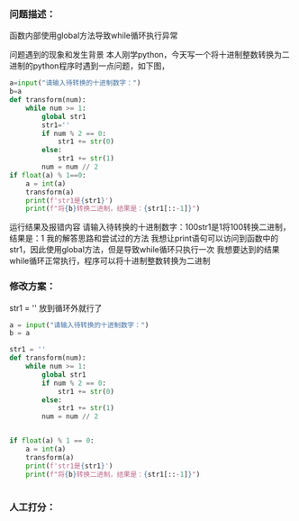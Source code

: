 ### 问题描述：
<p>函数内部使用global方法导致while循环执行异常</p>
问题遇到的现象和发生背景
本人刚学python，今天写一个将十进制整数转换为二进制的python程序时遇到一点问题，如下图，

```python
a=input("请输入待转换的十进制数字：")
b=a
def transform(num):
    while num >= 1:
        global str1
        str1=''
        if num % 2 == 0:
            str1 += str(0)
        else:
            str1 += str(1)
        num = num // 2
if float(a) % 1==0:
    a = int(a)
    transform(a)
    print(f'str1是{str1}')
    print(f"将{b}转换二进制，结果是：{str1[::-1]}")


```
运行结果及报错内容
请输入待转换的十进制数字：100str1是1将100转换二进制，结果是：1
我的解答思路和尝试过的方法
我想让print语句可以访问到函数中的str1，因此使用global方法，但是导致while循环只执行一次
我想要达到的结果
while循环正常执行，程序可以将十进制整数转换为二进制 
### 修改方案：
str1 = '' 放到循环外就行了

```python
a = input("请输入待转换的十进制数字：")
b = a

str1 = ''
def transform(num):
    while num >= 1:
        global str1
        if num % 2 == 0:
            str1 += str(0)
        else:
            str1 += str(1)
        num = num // 2


if float(a) % 1 == 0:
    a = int(a)
    transform(a)
    print(f'str1是{str1}')
    print(f"将{b}转换二进制，结果是：{str1[::-1]}")



```

### 人工打分：
